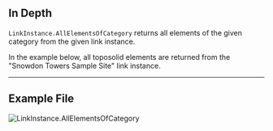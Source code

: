 ## In Depth
`LinkInstance.AllElementsOfCategory` returns all elements of the given category from the given link instance.

In the example below, all toposolid elements are returned from the "Snowdon Towers Sample Site" link instance.
___
## Example File

![LinkInstance.AllElementsOfCategory](./Revit.Elements.LinkInstance.AllElementsOfCategory_img.jpg)
